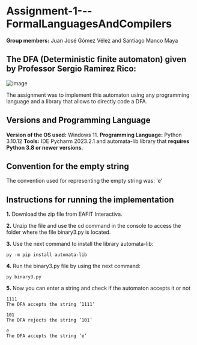 # Assignment-1---FormalLanguagesAndCompilers

**Group members:** Juan José Gómez Vélez and Santiago Manco Maya

## The DFA (Deterministic finite automaton) given by Professor Sergio Ramirez Rico:

![image](https://github.com/Manco312/Assignment-1---FormalLanguagesAndCompilers/assets/129436458/15363993-4314-46bf-91e5-12b457c9c195)

The assignment was to implement this automaton using any programming language and a library that allows to directly code a DFA.

## Versions and Programming Language

**Version of the OS used:** Windows 11.
**Programming Language:** Python 3.10.12
**Tools:** IDE Pycharm 2023.2.1 and automata-lib library that **requires Python 3.8 or newer versions**.

## Convention for the empty string

The convention used for representing the empty string was: 'e'

## Instructions for running the implementation

**1.** Download the zip file from EAFIT Interactiva.

**2.** Unzip the file and use the cd command in the console to access the folder where the file binary3.py is located.

**3.** Use the next command to install the library automata-lib:
```
py -m pip install automata-lib
```
**4.** Run the binary3.py file by using the next command:
```
py binary3.py
```
**5.** Now you can enter a string and check if the automaton accepts it or not
```
1111
The DFA accepts the string ’1111’
```

```
101
The DFA rejects the string ’101’
```

```
e
The DFA accepts the string ’e’
```



